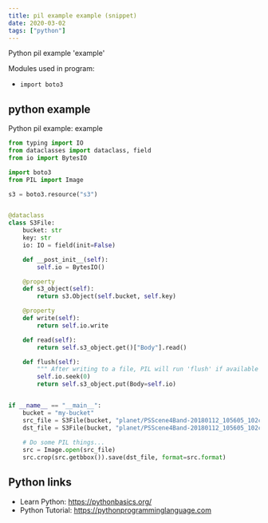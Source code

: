 ```yaml
---
title: pil example example (snippet)
date: 2020-03-02
tags: ["python"]
---
```

Python pil example 'example'


Modules used in program: 
* `import boto3`

## python example

Python pil example: example

```python
from typing import IO
from dataclasses import dataclass, field
from io import BytesIO

import boto3
from PIL import Image

s3 = boto3.resource("s3")


@dataclass
class S3File:
    bucket: str
    key: str
    io: IO = field(init=False)

    def __post_init__(self):
        self.io = BytesIO()

    @property
    def s3_object(self):
        return s3.Object(self.bucket, self.key)

    @property
    def write(self):
        return self.io.write

    def read(self):
        return self.s3_object.get()["Body"].read()

    def flush(self):
        """ After writing to a file, PIL will run 'flush' if available """
        self.io.seek(0)
        return self.s3_object.put(Body=self.io)


if __name__ == "__main__":
    bucket = "my-bucket"
    src_file = S3File(bucket, "planet/PSScene4Band-20180112_105605_102c/thumb.png")
    dst_file = S3File(bucket, "planet/PSScene4Band-20180112_105605_102c/thumb-cropped.png")
    
    # Do some PIL things...
    src = Image.open(src_file)
    src.crop(src.getbbox()).save(dst_file, format=src.format)

```

## Python links

- Learn Python: https://pythonbasics.org/
- Python Tutorial: https://pythonprogramminglanguage.com
